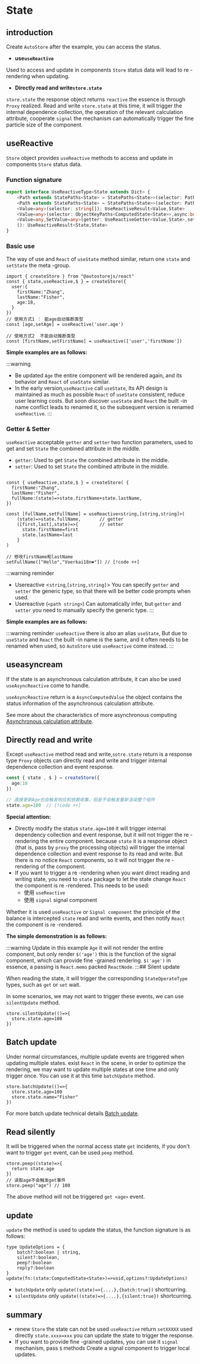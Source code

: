 # State
## introduction

Create `AutoStore` after the example, you can access the status.

- **use`useReactive`** 

Used to access and update in components `Store` status data will lead to re -rendering when updating.

- **Directly read and write`store.state`** 

 `store.state` the response object returns `reactive` the essence is through `Proxy` realized.
Read and write `store.state` at this time, it will trigger the internal dependence collection, the operation of the relevant calculation attribute, cooperate `signal` the mechanism can automatically trigger the fine particle size of the component.

## useReactive

 `Store` object provides `useReactive` methods to access and update in components `Store` status data.

### Function signature

```ts
export interface UseReactiveType<State extends Dict> {
    <Path extends StatePaths<State> = StatePaths<State>>(selector: Path): UseReactiveResult<GetTypeByPath<ComputedState<State>,Path> ,State>
    <Path extends StatePaths<State> = StatePaths<State>>(selector: Path,async:boolean): UseReactiveResult<AsyncComputedValue<GetTypeByPath<State,Path>> ,State>
    <Value=any>(selector: string[]): UseReactiveResult<Value,State>
    <Value=any>(selector: ObjectKeyPaths<ComputedState<State>>,async:boolean): UseReactiveResult<AsyncComputedValue<Value>,State>
    <Value=any,SetValue=any>(getter: UseReactiveGetter<Value,State>,setter?:UseReactiveSetter<SetValue,State>): UseStateComposeResult<Value,SetValue,State>
    (): UseReactiveResult<State,State>
}
```

### Basic use

The way of use and `React` of `useState` method similar, return one `state` and `setState` the meta -group.

```tsx twoslash
import { createStore } from "@autostorejs/react" 
const { state,useReactive,$ } = createStore({
  user:{
    firstName:"Zhang",
    lastName:"Fisher",
    age:18,
  }
})
// 使用方式1 ： 能age自动推断类型
const [age,setAge] = useReactive('user.age')  

// 使用方式2  不能自动推断类型
const [firstName,setFirstName] = useReactive(['user','firstName'])  

```   

 **Simple examples are as follows:** 

<demo react ="store/useReactiveBase.tsx"/>

:::warning
- Be updated `Age` the entire component will be rendered again, and its behavior and `React` of `useState` similar.
- In the early version,`useReactive` call `useState`, Its API design is maintained as much as possible `React` of `useState` consistent, reduce user learning costs. But soon discover `useState` and `React` the built -in name conflict leads to renamed it, so the subsequent version is renamed `useReactive`.
:::


### Getter & Setter

 `useReactive` acceptable `getter` and `setter` two function parameters, used to get and set `State` the combined attribute in the middle.

- `getter`: Used to get `State` the combined attribute in the middle.
- `setter`: Used to set `State` the combined attribute in the middle.

```tsx 
 
const { useReactive,state,$ } = createStore( {
  firstName:"Zhang",
  lastName:"Fisher",
  fullName:(state)=>state.firstName+state.lastName,
})

const [fullName,setFullName] = useReactive<string,[string,string]>(
    (state)=>state.fullName,       // getter
    ([first,last],state)=>{        // setter
      state.firstName=first
      state.lastName=last
    }
)

// 修改firstName和lastName
setFullName(["Hello","Voerkai18n❤️"]) // [!code ++]

``` 


:::warning reminder
- Usereactive <`string`,`[string,string]`> You can specify `getter` and `setter` the generic type, so that there will be better code prompts when used.
- Usereactive (`<path string>`) Can automatically infer, but `getter` and `setter` you need to manually specify the generic type.
:::

 **Simple examples are as follows:** 

<demo react ="store/useReactiveGetSet.tsx"/>


:::warning reminder
 `useReactive` there is also an alias `useState`, But due to `useState` and `React` the built -in name is the same, and it often needs to be renamed when used, so `AutoStore` use `useReactive` come instead.
:::


## useasyncream

If the state is an asynchronous calculation attribute, it can also be used `useAsyncReactive` come to handle.

 `useAsyncReactive` return is a `AsyncComputedValue` the object contains the status information of the asynchronous calculation attribute.

<demo react ="computed/asyncReactiveBase.tsx"/>

See more about the characteristics of more asynchronous computing [Asynchronous calculation attribute](../computed/async.md).

## Directly read and write

Except `useReactive` method read and write,`sotre.state` return is a response type `Proxy` objects can directly read and write and trigger internal dependence collection and event response.


```ts
const { state , $ } = createStore({
  age:18
})

// 直接更新Age也会触发响应和依赖收集，但是不会触发重新渲染整个组件
state.age=100  // [!code ++]

```

 **Special attention:** 

- Directly modify the status `state.age=100` it will trigger internal dependency collection and event response, but it will not trigger the re -rendering the entire component. because `state` it is a response object (that is, pass by `proxy` the processing objects) will trigger the internal dependence collection and event response to its read and write. But there is no notice `React` components, so it will not trigger the re -rendering of the component.
- If you want to trigger a re -rendering when you want direct reading and writing state, you need to `state` package to let the state change `React` the component is re -rendered. This needs to be used:
  - 使用 `useReactive` 
  - 使用 `signal` signal component

Whether it is used `useReactive` or `Signal component` the principle of the balance is intercepted `state` read and write events, and then notify `React` the component is re -rendered.

 **The simple demonstration is as follows:** 

<demo react ="store/readWriteState.tsx"/>


:::warning
Update in this example `Age` it will not render the entire component, but only render `$('age')` this is the function of the signal component, which can provide fine -grained rendering.
 `$('age')` in essence, a passing is `React.memo` packed `ReactNode`.
:::## Silent update

When reading the state, it will trigger the corresponding `StateOperateType` types, such as `get` or `set` wait.

In some scenarios, we may not want to trigger these events, we can use `silentUpdate` method.

```tsx
store.silentUpdate(()=>{
  store.state.age=100
})
```

## Batch update

Under normal circumstances, multiple update events are triggered when updating multiple states. exist `React` in the scene, in order to optimize the rendering, we may want to update multiple states at one time and only trigger once. You can use it at this time `batchUpdate` method.

```tsx
store.batchUpdate(()=>{
  store.state.age=100
  store.state.name="Fisher" 
})
```

For more batch update technical details [Batch update](../store/batchUpdate.md).

## Read silently

It will be triggered when the normal access state `get` incidents, if you don't want to trigger `get` event, can be used `peep` method.

```tsx
store.peep((state)=>{
  return state.age
})
// 读取age不会触发get事件
store.peep("age") // 100
```

The above method will not be triggered `get <age>` event.


## update

 `update` the method is used to update the status, the function signature is as follows:

```tsx
type UpdateOptions = {
    batch?:boolean | string,         
    silent?:boolean,        
    peep?:boolean           
    reply?:boolean
}
update(fn:(state:ComputedState<State>)=>void,options?:UpdateOptions)
```

- `batchUpdate` only `update((state)=>{....},{batch:true})` shortcurring.
- `silentUpdate` only `update((state)=>{....},{silent:true})` shortcurring.


## summary

- renew `Store` the state can not be used `useReactive` return `setXXXXX` used directly `state.xxxx=xxx` you can update the state to trigger the response.
- If you want to provide fine -grained updates, you can use it `signal` mechanism, pass `$` methods Create a signal component to trigger local updates.


